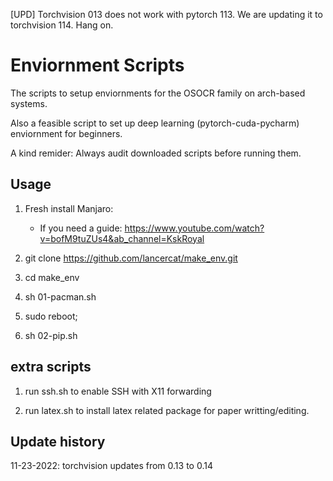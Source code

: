 [UPD]
Torchvision 013 does not work with pytorch 113. We are updating it to torchvision 114. Hang on.


# Enviornment Scripts

The scripts to setup enviornments for the OSOCR family on arch-based systems.

Also a feasible script to set up deep learning (pytorch-cuda-pycharm) enviornment for beginners.

A kind remider: Always audit downloaded scripts before running them.



## Usage

1. Fresh install Manjaro: 
    - If you need a guide: https://www.youtube.com/watch?v=bofM9tuZUs4&ab_channel=KskRoyal


2. git clone https://github.com/lancercat/make_env.git

3. cd make_env

4. sh 01-pacman.sh

5. sudo reboot;

6. sh 02-pip.sh

## extra scripts

1. run ssh.sh to enable SSH with X11 forwarding

2. run latex.sh to install latex related package for paper writting/editing.


## Update history

11-23-2022: torchvision updates from 0.13 to 0.14


